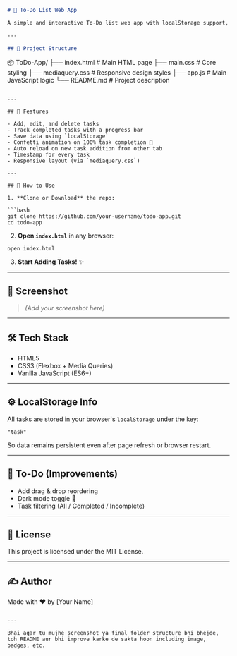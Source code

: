 ```markdown
# 📝 To-Do List Web App

A simple and interactive To-Do list web app with localStorage support, real-time status tracking, and edit/delete functionalities. Made using **HTML**, **CSS**, and **JavaScript**.

---

## 📁 Project Structure

```

📦 ToDo-App/
├── index.html          # Main HTML page
├── main.css            # Core styling
├── mediaquery.css      # Responsive design styles
├── app.js              # Main JavaScript logic
└── README.md           # Project description

````

---

## 🚀 Features

- Add, edit, and delete tasks
- Track completed tasks with a progress bar
- Save data using `localStorage`
- Confetti animation on 100% task completion 🎉
- Auto reload on new task addition from other tab
- Timestamp for every task
- Responsive layout (via `mediaquery.css`)

---

## 🔧 How to Use

1. **Clone or Download** the repo:

```bash
git clone https://github.com/your-username/todo-app.git
cd todo-app
````

2. **Open `index.html`** in any browser:

```bash
open index.html
```

3. **Start Adding Tasks!** ✨

---

## 📸 Screenshot

> *(Add your screenshot here)*

---

## 🛠️ Tech Stack

* HTML5
* CSS3 (Flexbox + Media Queries)
* Vanilla JavaScript (ES6+)

---

## ⚙️ LocalStorage Info

All tasks are stored in your browser's `localStorage` under the key:

```
"task"
```

So data remains persistent even after page refresh or browser restart.

---

## 📌 To-Do (Improvements)

* Add drag & drop reordering
* Dark mode toggle 🌙
* Task filtering (All / Completed / Incomplete)

---

## 📃 License

This project is licensed under the MIT License.

---

## ✍️ Author

Made with ❤️ by \[Your Name]

```

---

Bhai agar tu mujhe screenshot ya final folder structure bhi bhejde, toh README aur bhi improve karke de sakta hoon including image, badges, etc.
```
